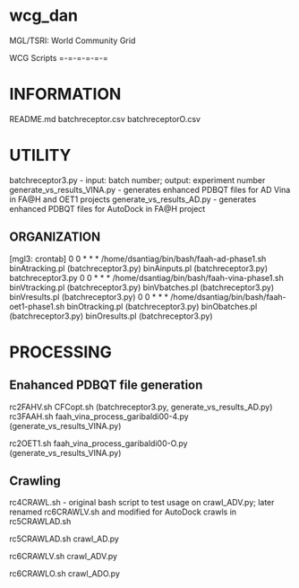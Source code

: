 wcg_dan
=======

MGL/TSRI: World Community Grid

WCG Scripts
=-=-=-=-=-=

INFORMATION
===========
README.md
batchreceptor.csv
batchreceptorO.csv

UTILITY
=======
batchreceptor3.py - input: batch number; output: experiment number
generate_vs_results_VINA.py - generates enhanced PDBQT files for AD Vina
                              in FA@H and OET1 projects
generate_vs_results_AD.py - generates enhanced PDBQT files for AutoDock in FA@H project

ORGANIZATION
------------
[mgl3: crontab]
0 0 * * * /home/dsantiag/bin/bash/faah-ad-phase1.sh
		binAtracking.pl (batchreceptor3.py)
		binAinputs.pl (batchreceptor3.py)
		batchreceptor3.py
0 0 * * * /home/dsantiag/bin/bash/faah-vina-phase1.sh
		binVtracking.pl (batchreceptor3.py)
		binVbatches.pl (batchreceptor3.py)
		binVresults.pl (batchreceptor3.py)
0 0 * * * /home/dsantiag/bin/bash/faah-oet1-phase1.sh
		binOtracking.pl (batchreceptor3.py)
		binObatches.pl (batchreceptor3.py)
		binOresults.pl (batchreceptor3.py)

PROCESSING
==========

Enahanced PDBQT file generation
-------------------------------
rc2FAHV.sh
	CFCopt.sh (batchreceptor3.py, generate_vs_results_AD.py)
rc3FAAH.sh
	faah_vina_process_garibaldi00-4.py (generate_vs_results_VINA.py)
		
rc2OET1.sh
	faah_vina_process_garibaldi00-O.py (generate_vs_results_VINA.py)


Crawling
--------
rc4CRAWL.sh - original bash script to test usage on crawl_ADV.py; later
              renamed rc6CRAWLV.sh and modified for AutoDock crawls in
              rc5CRAWLAD.sh

rc5CRAWLAD.sh
	crawl_AD.py

rc6CRAWLV.sh
	crawl_ADV.py

rc6CRAWLO.sh
	crawl_ADO.py
